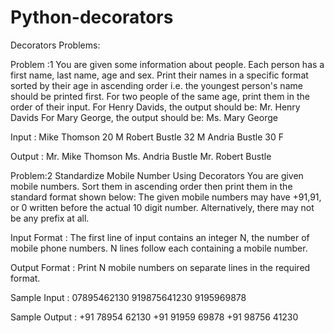 # Python-decorators

Decorators Problems:

Problem :1
You are given some information about  people. Each person has a first name, last name, age and sex. Print their names in a specific format sorted by their age in ascending order i.e. the youngest person's name should be printed first. For two people of the same age, print them in the order of their input.
For Henry Davids, the output should be:
Mr. Henry Davids
For Mary George, the output should be:
Ms. Mary George

Input :
Mike Thomson 20 M
Robert Bustle 32 M
Andria Bustle 30 F

Output :
Mr. Mike Thomson
Ms. Andria Bustle
Mr. Robert Bustle

Problem:2 Standardize Mobile Number Using Decorators
You are given  mobile numbers. Sort them in ascending order then print them in the standard format shown below:
The given mobile numbers may have +91,91,  or 0 written before the actual 10 digit number. Alternatively, there may not be any prefix at all.

Input Format :
The first line of input contains an integer N, the number of mobile phone numbers.
N lines follow each containing a mobile number.

Output Format :
Print  N mobile numbers on separate lines in the required format.

Sample Input :
07895462130
919875641230
9195969878

Sample Output :
+91 78954 62130
+91 91959 69878
+91 98756 41230
